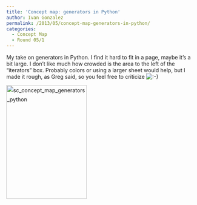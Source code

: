 ```yaml
---
title: 'Concept map: generators in Python'
author: Ivan Gonzalez
permalink: /2013/05/concept-map-generators-in-python/
categories:
  - Concept Map
  - Round 05/1
---
```

My take on generators in Python. I find it hard to fit in a page, maybe it&#8217;s a bit large. I don&#8217;t like much how crowded is the area to the left of the &#8220;iterators&#8221; box. Probably colors or using a larger sheet would help, but I made it rough, as Greg said, so you feel free to criticize <img src="http://localhost:8080/wp-includes/images/smilies/icon_smile.gif" alt=":-)" class="wp-smiley" />

<a style="line-height: 24px;" href="http://teaching.software-carpentry.org/wp-content/uploads/2013/05/sc_concept_map_generators_python.jpg"><img class="alignnone size-medium wp-image-2865" alt="sc_concept_map_generators_python" src="http://teaching.software-carpentry.org/wp-content/uploads/2013/05/sc_concept_map_generators_python-212x300.jpg" width="212" height="300" /></a>
